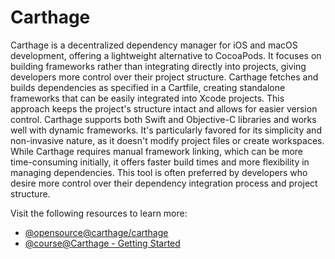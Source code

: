 # Carthage

Carthage is a decentralized dependency manager for iOS and macOS development, offering a lightweight alternative to CocoaPods. It focuses on building frameworks rather than integrating directly into projects, giving developers more control over their project structure. Carthage fetches and builds dependencies as specified in a Cartfile, creating standalone frameworks that can be easily integrated into Xcode projects. This approach keeps the project's structure intact and allows for easier version control. Carthage supports both Swift and Objective-C libraries and works well with dynamic frameworks. It's particularly favored for its simplicity and non-invasive nature, as it doesn't modify project files or create workspaces. While Carthage requires manual framework linking, which can be more time-consuming initially, it offers faster build times and more flexibility in managing dependencies. This tool is often preferred by developers who desire more control over their dependency integration process and project structure.

Visit the following resources to learn more:

- [@opensource@carthage/carthage](https://github.com/Carthage/Carthage)
- [@course@Carthage - Getting Started](https://www.kodeco.com/7649117-carthage-tutorial-getting-started)